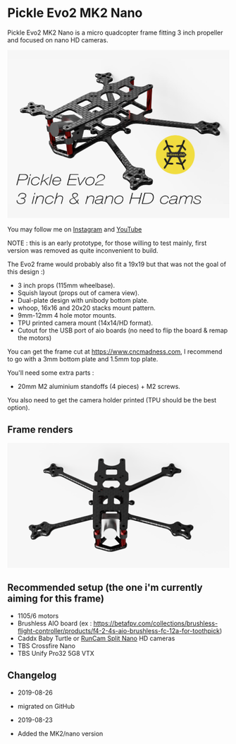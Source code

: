 # Pickle Evo2 MK2 Nano

Pickle Evo2 MK2 Nano is a micro quadcopter frame fitting 3 inch propeller and focused on nano HD cameras.

![Pickle Evo2 MK2](https://github.com/ledroneclub/pickle_evo2_frame/blob/master/gfx/Pickle_Evo2_nano_title.jpg)

You may follow me on [Instagram](https://www.instagram.com/ledrone.club/) and [YouTube](https://www.youtube.com/channel/UCapTPmZgBj52TmWORFjEoqg)

NOTE : this is an early prototype, for those willing to test mainly, first version was removed as quite inconvenient to build.

The Evo2 frame would probably also fit a 19x19 but that was not the goal of this design :)

* 3 inch props (115mm wheelbase).
* Squish layout (props out of camera view).
* Dual-plate design with unibody bottom plate.
* whoop, 16x16 and 20x20 stacks mount pattern.
* 9mm-12mm 4 hole motor mounts.
* TPU printed camera mount (14x14/HD format).
* Cutout for the USB port of aio boards (no need to flip the board & remap the motors)

You can get the frame cut at https://www.cncmadness.com, I recommend to go with a 3mm bottom plate and 1.5mm top plate.

You'll need some extra parts :
- 20mm M2 aluminium standoffs (4 pieces) + M2 screws.

You also need to get the camera holder printed (TPU should be the best option).

## Frame renders

![Render 1](https://github.com/ledroneclub/pickle_evo2_frame/blob/master/gfx/Pickle_evo2_nano_render1.png)

## Recommended setup (the one i'm currently aiming for this frame)

- 1105/6 motors
- Brushless AIO board (ex : https://betafpv.com/collections/brushless-flight-controller/products/f4-2-4s-aio-brushless-fc-12a-for-toothpick)
- Caddx Baby Turtle or [RunCam Split Nano](https://www.banggood.com/RunCam-Split-3-Nano-1080P-60fps-HD-Recording-WDR-Low-Latency-16943-NTSCPAL-Switchable-FPV-Camera-For-RC-Drone-p-1528561.html?p=SI190238022477201908) HD cameras
- TBS Crossfire Nano
- TBS Unify Pro32 5G8 VTX


## Changelog

* 2019-08-26
 * migrated on GitHub

* 2019-08-23
 * Added the MK2/nano version

